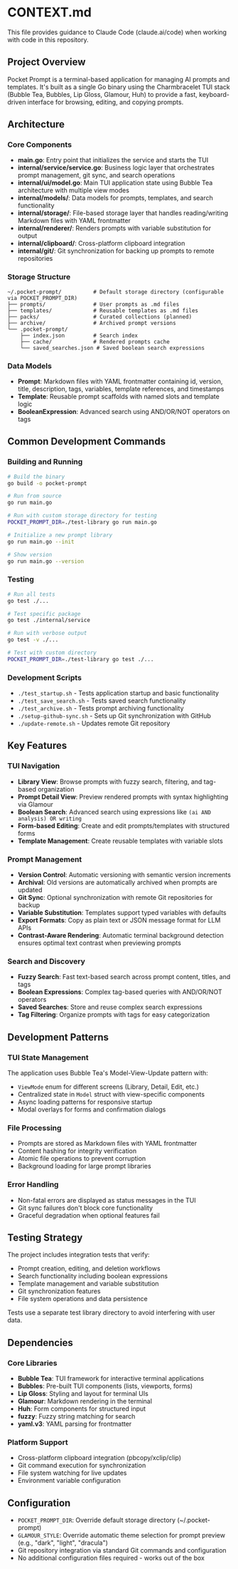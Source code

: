 # CONTEXT.md

This file provides guidance to Claude Code (claude.ai/code) when working with code in this repository.

## Project Overview

Pocket Prompt is a terminal-based application for managing AI prompts and templates. It's built as a single Go binary using the Charmbracelet TUI stack (Bubble Tea, Bubbles, Lip Gloss, Glamour, Huh) to provide a fast, keyboard-driven interface for browsing, editing, and copying prompts.

## Architecture

### Core Components

- **main.go**: Entry point that initializes the service and starts the TUI
- **internal/service/service.go**: Business logic layer that orchestrates prompt management, git sync, and search operations
- **internal/ui/model.go**: Main TUI application state using Bubble Tea architecture with multiple view modes
- **internal/models/**: Data models for prompts, templates, and search functionality
- **internal/storage/**: File-based storage layer that handles reading/writing Markdown files with YAML frontmatter
- **internal/renderer/**: Renders prompts with variable substitution for output
- **internal/clipboard/**: Cross-platform clipboard integration
- **internal/git/**: Git synchronization for backing up prompts to remote repositories

### Storage Structure

```
~/.pocket-prompt/          # Default storage directory (configurable via POCKET_PROMPT_DIR)
├── prompts/               # User prompts as .md files
├── templates/             # Reusable templates as .md files  
├── packs/                 # Curated collections (planned)
├── archive/               # Archived prompt versions
└── .pocket-prompt/
    ├── index.json         # Search index
    ├── cache/             # Rendered prompts cache
    └── saved_searches.json # Saved boolean search expressions
```

### Data Models

- **Prompt**: Markdown files with YAML frontmatter containing id, version, title, description, tags, variables, template references, and timestamps
- **Template**: Reusable prompt scaffolds with named slots and template logic
- **BooleanExpression**: Advanced search using AND/OR/NOT operators on tags

## Common Development Commands

### Building and Running
```bash
# Build the binary
go build -o pocket-prompt

# Run from source  
go run main.go

# Run with custom storage directory for testing
POCKET_PROMPT_DIR=./test-library go run main.go

# Initialize a new prompt library
go run main.go --init

# Show version
go run main.go --version
```

### Testing
```bash
# Run all tests
go test ./...

# Test specific package
go test ./internal/service

# Run with verbose output
go test -v ./...

# Test with custom directory
POCKET_PROMPT_DIR=./test-library go test ./...
```

### Development Scripts
- `./test_startup.sh` - Tests application startup and basic functionality
- `./test_save_search.sh` - Tests saved search functionality  
- `./test_archive.sh` - Tests prompt archiving functionality
- `./setup-github-sync.sh` - Sets up Git synchronization with GitHub
- `./update-remote.sh` - Updates remote Git repository

## Key Features

### TUI Navigation
- **Library View**: Browse prompts with fuzzy search, filtering, and tag-based organization
- **Prompt Detail View**: Preview rendered prompts with syntax highlighting via Glamour
- **Boolean Search**: Advanced search using expressions like `(ai AND analysis) OR writing`
- **Form-based Editing**: Create and edit prompts/templates with structured forms
- **Template Management**: Create reusable templates with variable slots

### Prompt Management
- **Version Control**: Automatic versioning with semantic version increments
- **Archival**: Old versions are automatically archived when prompts are updated
- **Git Sync**: Optional synchronization with remote Git repositories for backup
- **Variable Substitution**: Templates support typed variables with defaults
- **Export Formats**: Copy as plain text or JSON message format for LLM APIs
- **Contrast-Aware Rendering**: Automatic terminal background detection ensures optimal text contrast when previewing prompts

### Search and Discovery
- **Fuzzy Search**: Fast text-based search across prompt content, titles, and tags
- **Boolean Expressions**: Complex tag-based queries with AND/OR/NOT operators
- **Saved Searches**: Store and reuse complex search expressions
- **Tag Filtering**: Organize prompts with tags for easy categorization

## Development Patterns

### TUI State Management
The application uses Bubble Tea's Model-View-Update pattern with:
- `ViewMode` enum for different screens (Library, Detail, Edit, etc.)
- Centralized state in `Model` struct with view-specific components
- Async loading patterns for responsive startup
- Modal overlays for forms and confirmation dialogs

### File Processing
- Prompts are stored as Markdown files with YAML frontmatter
- Content hashing for integrity verification
- Atomic file operations to prevent corruption
- Background loading for large prompt libraries

### Error Handling
- Non-fatal errors are displayed as status messages in the TUI
- Git sync failures don't block core functionality
- Graceful degradation when optional features fail

## Testing Strategy

The project includes integration tests that verify:
- Prompt creation, editing, and deletion workflows
- Search functionality including boolean expressions
- Template management and variable substitution
- Git synchronization features
- File system operations and data persistence

Tests use a separate test library directory to avoid interfering with user data.

## Dependencies

### Core Libraries
- **Bubble Tea**: TUI framework for interactive terminal applications
- **Bubbles**: Pre-built TUI components (lists, viewports, forms)
- **Lip Gloss**: Styling and layout for terminal UIs
- **Glamour**: Markdown rendering in the terminal
- **Huh**: Form components for structured input
- **fuzzy**: Fuzzy string matching for search
- **yaml.v3**: YAML parsing for frontmatter

### Platform Support
- Cross-platform clipboard integration (pbcopy/xclip/clip)
- Git command execution for synchronization
- File system watching for live updates
- Environment variable configuration

## Configuration

- `POCKET_PROMPT_DIR`: Override default storage directory (~/.pocket-prompt)
- `GLAMOUR_STYLE`: Override automatic theme selection for prompt preview (e.g., "dark", "light", "dracula")
- Git repository integration via standard Git commands and configuration
- No additional configuration files required - works out of the box